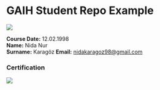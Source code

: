 # GAIH Student Repo Example
![](img/newlogo.png)

**Course Date:** 12.02.1998  
**Name:** Nida Nur  
**Surname:** Karagöz 
**Email:** nidakaragoz98@gmail.com  



### Certification
![](img/TopLearnerCertificate.png)

